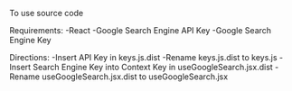 To use source code

Requirements:
    -React
    -Google Search Engine API Key
    -Google Search Engine Key

Directions:
    -Insert API Key in keys.js.dist
    -Rename keys.js.dist to keys.js
    -Insert Search Engine Key into Context Key in useGoogleSearch.jsx.dist
    -Rename useGoogleSearch.jsx.dist to useGoogleSearch.jsx